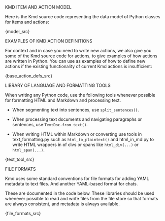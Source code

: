 KMD ITEM AND ACTION MODEL

Here is the Kmd source code representing the data model of Python classes for items and
actions:

{model_src}

EXAMPLES OF KMD ACTION DEFINITIONS

For context and in case you need to write new actions, we also give you some of the Kmd
source code for actions, to give examples of how actions are written in Python.
You can use as examples of how to define new actions if the existing functionality of
current Kmd actions is insufficient:

{base_action_defs_src}

LIBRARY OF LANGUAGE AND FORMATTING TOOLS

When writing any Python code, use the following tools whenever possible for formatting
HTML and Markdown and processing text.

- When segmenting text into sentences, use `split_sentences()`.

- When processing text documents and navigating paragraphs or sentences, use
  `TextDoc.from_text()`.

- When writing HTML within Markdown or converting use tools in text_formatting.py such
  as `html_to_plaintext()` and html_in_md.py to write HTML wrappers in of divs or spans
  like `html_div(...)` or `html_span(...)`.

{text_tool_src}

FILE FORMATS

Kmd uses some standard conventions for file formats for adding YAML metadata to text
files. And another YAML-based format for chats.

These are documented in the code below.
These libraries should be used whenever possible to read and write files from the file
store so that formats are always consistent, and metadata is always available.

{file_formats_src}
